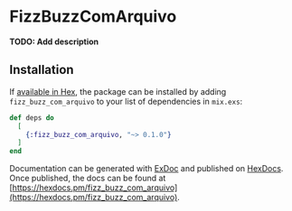# FizzBuzzComArquivo

**TODO: Add description**

## Installation

If [available in Hex](https://hex.pm/docs/publish), the package can be installed
by adding `fizz_buzz_com_arquivo` to your list of dependencies in `mix.exs`:

```elixir
def deps do
  [
    {:fizz_buzz_com_arquivo, "~> 0.1.0"}
  ]
end
```

Documentation can be generated with [ExDoc](https://github.com/elixir-lang/ex_doc)
and published on [HexDocs](https://hexdocs.pm). Once published, the docs can
be found at [https://hexdocs.pm/fizz_buzz_com_arquivo](https://hexdocs.pm/fizz_buzz_com_arquivo).

